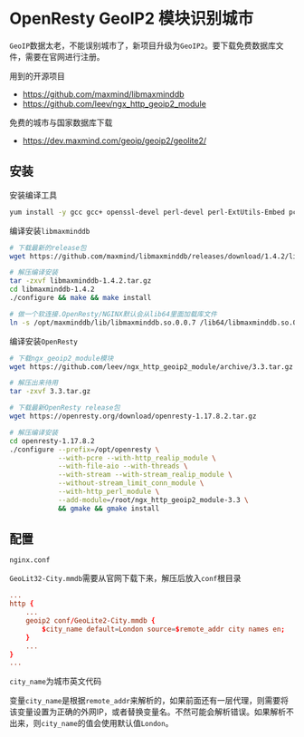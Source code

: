 # OpenResty GeoIP2 模块识别城市

`GeoIP`数据太老，不能误别城市了，新项目升级为`GeoIP2`。要下载免费数据库文件，需要在官网进行注册。

用到的开源项目

- https://github.com/maxmind/libmaxminddb
- https://github.com/leev/ngx_http_geoip2_module 

免费的城市与国家数据库下载
- https://dev.maxmind.com/geoip/geoip2/geolite2/  


## 安装

安装编译工具

```bash
yum install -y gcc gcc+ openssl-devel perl-devel perl-ExtUtils-Embed pcre-devel zlib-devel automake make 
```

编译安装`libmaxminddb`

```bash
# 下载最新的release包
wget https://github.com/maxmind/libmaxminddb/releases/download/1.4.2/libmaxminddb-1.4.2.tar.gz

# 解压编译安装
tar -zxvf libmaxminddb-1.4.2.tar.gz
cd libmaxminddb-1.4.2
./configure && make && make install

# 做一个软连接.OpenResty/NGINX默认会从lib64里面加载库文件
ln -s /opt/maxminddb/lib/libmaxminddb.so.0.0.7 /lib64/libmaxminddb.so.0
```

编译安装`OpenResty`

```bash
# 下载ngx_geoip2_module模块
wget https://github.com/leev/ngx_http_geoip2_module/archive/3.3.tar.gz

# 解压出来待用
tar -zxvf 3.3.tar.gz

# 下载最新OpenResty release包
wget https://openresty.org/download/openresty-1.17.8.2.tar.gz

# 解压编译安装
cd openresty-1.17.8.2
./configure --prefix=/opt/openresty \
            --with-pcre --with-http_realip_module \
            --with-file-aio --with-threads \
            --with-stream --with-stream_realip_module \
            --without-stream_limit_conn_module \
            --with-http_perl_module \
            --add-module=/root/ngx_http_geoip2_module-3.3 \
            && gmake && gmake install
```

## 配置

`nginx.conf`

`GeoLit32-City.mmdb`需要从官网下载下来，解压后放入`conf`根目录

```conf
...
http {
    ...
    geoip2 conf/GeoLite2-City.mmdb {
        $city_name default=London source=$remote_addr city names en;
    }
    ...
}
... 
```

`city_name`为城市英文代码

变量`city_name`是根据`remote_addr`来解析的，如果前面还有一层代理，则需要将该变量设置为正确的外网IP，或者替换变量名。不然可能会解析错误。如果解析不出来，则`city_name`的值会使用默认值`London`。